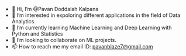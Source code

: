 - 👋 Hi, I’m @Pavan Doddaiah Kalpana
- 👀 I’m interested in expoloring different applications in the field of Data Analytics.
- 🌱 I’m currently learning Machine Learning and Deep Learning with Python and Statistics
- 💞️ I’m looking to collaborate on ML projects.
- 📫 How to reach me my email ID: pavanblaze7@gmail.com

<!---
sy-pavan/sy-pavan is a ✨ special ✨ repository because its `README.md` (this file) appears on your GitHub profile.
You can click the Preview link to take a look at your changes.
--->
